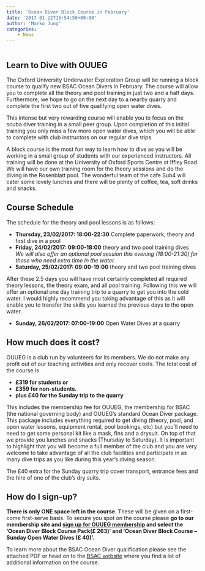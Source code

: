 ```yaml
---
title: 'Ocean Diver Block Course in February'
date: '2017-01-22T15:54:58+00:00'
author: 'Marko Jung'
categories:
    - News
---
```


![]()

## Learn to Dive with OUUEG

The Oxford University Underwater Exploration Group will be running a block course to qualify new BSAC Ocean Divers in February. The course will allow you to complete all the theory and pool training in just two and a half days. Furthermore, we hope to go on the next day to a nearby quarry and complete the first two out of five qualifying open water dives.

This intense but very rewarding course will enable you to focus on the scuba diver training in a small peer group. Upon completion of this initial training you only miss a few more open water dives, which you will be able to complete with club instructors on our regular dive trips.

A block course is the most fun way to learn how to dive as you will be working in a small group of students with our experienced instructors. All training will be done at the University of Oxford Sports Centre at Iffley Road. We will have our own training room for the theory sessions and do the diving in the Rosenblatt pool. The wonderful team of the cafe Sub4 will cater some lovely lunches and there will be plenty of coffee, tea, soft drinks and snacks.

## Course Schedule

The schedule for the theory and pool lessons is as follows:

- **Thursday, 23/02/2017: 18:00-22:30** Complete paperwork, theory and first dive in a pool
- **Friday, 24/02/2017: 09:00-18:00** theory and two pool training dives  
    *We will also offer an optional pool session this evening (18:00-21:30) for those who need extra time in the water.*
- **Saturday, 25/02/2017: 09:00-19:00** theory and two pool training dives

After these 2.5 days you will have most certainly completed all required theory lessons, the theory exam, and all pool training. Following this we will offer an optional one day training trip to a quarry to get you into the cold water. I would highly recommend you taking advantage of this as it will enable you to transfer the skills you learned the previous days to the open water.

- **Sunday, 26/02/2017: 07:00-19:00** Open Water Dives at a quarry

## How much does it cost?

OUUEG is a club run by volunteers for its members. We do not make any profit out of our teaching activities and only recover costs. The total cost of the course is

- **£319 for students or**
- **£359 for non-students.**
- **plus £40 for the Sunday trip to the quarry**

This includes the membership fee for OUUEG, the membership for BSAC (the national governing body) and OUUEG’s standard Ocean Diver package. This package includes everything required to get diving (theory, pool, and open water lessons, equipment rental, pool bookings, etc) but you’ll need to need to get some personal kit like a mask, fins and a drysuit. On top of that we provide you lunches and snacks (Thursday to Saturday). It is important to highlight that you will become a full member of the club and you are very welcome to take advantage of all the club facilities and participate in as many dive trips as you like during this year’s diving season.

The £40 extra for the Sunday quarry trip cover transport, entrance fees and the hire of one of the club’s dry suits.

## How do I sign-up?

**There is only ONE space left in the course**. These will be given on a first-come first-serve basis. To secure you spot on the course please **go to our membership site and [sign up for OUUEG membership](/membership/join/) and select the ‘Ocean Diver Block Course Pack(£ 263)’ and ‘Ocean Diver Block Course – Sunday Open Water Dives (£ 40)’.**

To learn more about the BSAC Ocean Diver qualification please see the attached PDF or head on to the [BSAC website](http://www.bsac.com/page.asp?section=3303) where you find a lot of additional information on the course.
